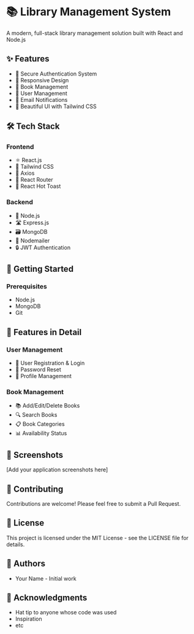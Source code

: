 # 📚 Library Management System

A modern, full-stack library management solution built with React and Node.js

## ✨ Features

- 🔐 Secure Authentication System
- 📱 Responsive Design
- 📖 Book Management
- 👥 User Management
- 📧 Email Notifications
- 🎨 Beautiful UI with Tailwind CSS

## 🛠️ Tech Stack

### Frontend
- ⚛️ React.js
- 🎨 Tailwind CSS
- 📡 Axios
- 🔄 React Router
- 🍞 React Hot Toast

### Backend
- 🚀 Node.js
- 🛣️ Express.js
- 🗃️ MongoDB
- 📧 Nodemailer
- 🔒 JWT Authentication

## 🚀 Getting Started

### Prerequisites
- Node.js
- MongoDB
- Git

## 🌟 Features in Detail
### User Management
- 👤 User Registration & Login
- 🔑 Password Reset
- 👤 Profile Management
### Book Management
- 📚 Add/Edit/Delete Books
- 🔍 Search Books
- 📋 Book Categories
- 📊 Availability Status
## 📸 Screenshots
[Add your application screenshots here]

## 🤝 Contributing
Contributions are welcome! Please feel free to submit a Pull Request.

## 📝 License
This project is licensed under the MIT License - see the LICENSE file for details.

## 👥 Authors
- Your Name - Initial work
## 🙏 Acknowledgments
- Hat tip to anyone whose code was used
- Inspiration
- etc
